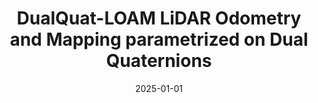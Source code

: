 ---
title: DualQuat-LOAM LiDAR Odometry and Mapping parametrized on Dual Quaternions
authors:
- Edison P. Velasco-Sanchez
- Luis F. Recalde
- Guanrui Li
- Francisco A. Candelas-Herias
- Santiago T. Puente-Mendez
- Fernando Torres-Medina
date: '2025-01-01'
show_date: false
publishDate: '2025-10-03T23:48:37.397281Z'
publication_types:
- article-journal
publication: '*Robotics and Autonomous Systems*'
summary: '*Robotics and Autonomous Systems*, 2025'

links:

url_pdf: https://arxiv.org/abs/2410.13541
url_code: https://github.com/AUROVA-LAB/aurova_odom/tree/main/dualquat_LOAM
#url_dataset: '#'
#url_poster: '#'
url_project: https://aurova-projects.github.io/dualquat_loam/
#url_slides: ''
#url_source: '#'
url_video: https://www.youtube.com/watch?v=4RgnAGatIVw

# links:
# - name: ""
#   url: ""

image:
  caption: ''
  focal_point: ""
  preview_only: false
---